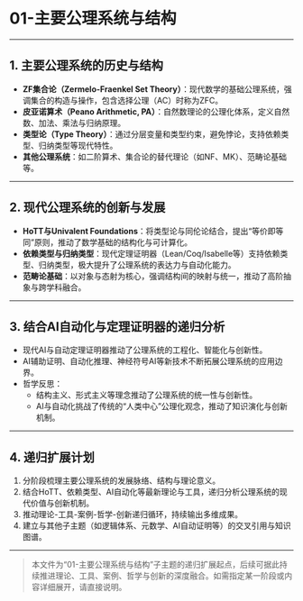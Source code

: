 # 01-主要公理系统与结构

---

## 1. 主要公理系统的历史与结构

- **ZF集合论（Zermelo-Fraenkel Set Theory）**：现代数学的基础公理系统，强调集合的构造与操作，包含选择公理（AC）时称为ZFC。
- **皮亚诺算术（Peano Arithmetic, PA）**：自然数理论的公理化体系，定义自然数、加法、乘法与归纳原理。
- **类型论（Type Theory）**：通过分层变量和类型约束，避免悖论，支持依赖类型、归纳类型等现代特性。
- **其他公理系统**：如二阶算术、集合论的替代理论（如NF、MK）、范畴论基础等。

---

## 2. 现代公理系统的创新与发展

- **HoTT与Univalent Foundations**：将类型论与同伦论结合，提出“等价即等同”原则，推动了数学基础的结构化与可计算化。
- **依赖类型与归纳类型**：现代定理证明器（Lean/Coq/Isabelle等）支持依赖类型、归纳类型，极大提升了公理系统的表达力与自动化能力。
- **范畴论基础**：以对象与态射为核心，强调结构间的映射与统一，推动了高阶抽象与跨学科融合。

---

## 3. 结合AI自动化与定理证明器的递归分析

- 现代AI与自动定理证明器推动了公理系统的工程化、智能化与创新性。
- AI辅助证明、自动化推理、神经符号AI等新技术不断拓展公理系统的应用边界。
- 哲学反思：
  - 结构主义、形式主义等理念推动了公理系统的统一性与创新性。
  - AI与自动化挑战了传统的“人类中心”公理化观念，推动了知识演化与创新机制。

---

## 4. 递归扩展计划

1. 分阶段梳理主要公理系统的发展脉络、结构与理论意义。
2. 结合HoTT、依赖类型、AI自动化等最新理论与工具，递归分析公理系统的现代价值与创新机制。
3. 推动理论-工具-案例-哲学-创新递归循环，持续输出多维成果。
4. 建立与其他子主题（如逻辑体系、元数学、AI自动证明等）的交叉引用与知识图谱。

---

> 本文件为“01-主要公理系统与结构”子主题的递归扩展起点，后续可据此持续推进理论、工具、案例、哲学与创新的深度融合。如需指定某一阶段或内容详细展开，请直接说明。
